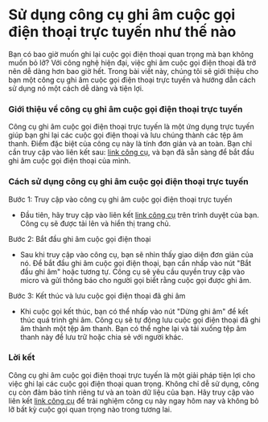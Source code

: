 Sử dụng công cụ ghi âm cuộc gọi điện thoại trực tuyến như thế nào
=================================================================

Bạn có bao giờ muốn ghi lại cuộc gọi điện thoại quan trọng mà bạn không muốn bỏ lỡ? Với công nghệ hiện đại, việc ghi âm cuộc gọi điện thoại đã trở nên dễ dàng hơn bao giờ hết. Trong bài viết này, chúng tôi sẽ giới thiệu cho bạn một công cụ ghi âm cuộc gọi điện thoại trực tuyến và hướng dẫn cách sử dụng nó một cách dễ dàng và tiện lợi.

###  Giới thiệu về công cụ ghi âm cuộc gọi điện thoại trực tuyến 

Công cụ ghi âm cuộc gọi điện thoại trực tuyến là một ứng dụng trực tuyến giúp bạn ghi lại các cuộc gọi điện thoại và lưu chúng thành các tệp âm thanh. Điểm đặc biệt của công cụ này là tính đơn giản và an toàn. Bạn chỉ cần truy cập vào liên kết sau: [link công cụ](https://www.onlinecalculatorsfree.com/vi/tools/call-recorder.html), và bạn đã sẵn sàng để bắt đầu ghi âm cuộc gọi điện thoại của mình.

###  Cách sử dụng công cụ ghi âm cuộc gọi điện thoại trực tuyến 

Bước 1: Truy cập vào công cụ ghi âm cuộc gọi điện thoại trực tuyến

- Đầu tiên, hãy truy cập vào liên kết [link công cụ](https://www.onlinecalculatorsfree.com/vi/tools/call-recorder.html) trên trình duyệt của bạn. Công cụ sẽ được tải lên và hiển thị trang chủ.

Bước 2: Bắt đầu ghi âm cuộc gọi điện thoại

- Sau khi truy cập vào công cụ, bạn sẽ nhìn thấy giao diện đơn giản của nó. Để bắt đầu ghi âm cuộc gọi điện thoại, bạn cần nhấp vào nút "Bắt đầu ghi âm" hoặc tương tự. Công cụ sẽ yêu cầu quyền truy cập vào micro và gửi thông báo cho người gọi biết rằng cuộc gọi được ghi âm.

Bước 3: Kết thúc và lưu cuộc gọi điện thoại đã ghi âm

- Khi cuộc gọi kết thúc, bạn có thể nhấp vào nút "Dừng ghi âm" để kết thúc quá trình ghi âm. Công cụ sẽ tự động lưu cuộc gọi điện thoại đã ghi âm thành một tệp âm thanh. Bạn có thể nghe lại và tải xuống tệp âm thanh này để lưu trữ hoặc chia sẻ với người khác.

###  Lời kết 

Công cụ ghi âm cuộc gọi điện thoại trực tuyến là một giải pháp tiện lợi cho việc ghi lại các cuộc gọi điện thoại quan trọng. Không chỉ dễ sử dụng, công cụ còn đảm bảo tính riêng tư và an toàn dữ liệu của bạn. Hãy truy cập vào liên kết [link công cụ](https://www.onlinecalculatorsfree.com/vi/tools/call-recorder.html) để trải nghiệm công cụ này ngay hôm nay và không bỏ lỡ bất kỳ cuộc gọi quan trọng nào trong tương lai.